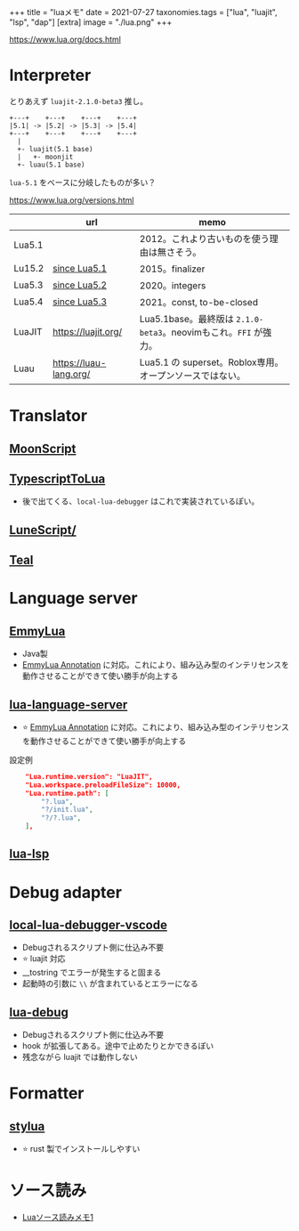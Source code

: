 +++
title = "luaメモ"
date = 2021-07-27
taxonomies.tags = ["lua", "luajit", "lsp", "dap"]
[extra]
image = "./lua.png"
+++

<https://www.lua.org/docs.html>

# Interpreter

とりあえず `luajit-2.1.0-beta3` 推し。

```
+---+    +---+    +---+    +---+
|5.1| -> |5.2| -> |5.3| -> |5.4|
+---+    +---+    +---+    +---+
  |
  +- luajit(5.1 base)
  |   +- moonjit
  +- luau(5.1 base)
```

`lua-5.1` をベースに分岐したものが多い？

<https://www.lua.org/versions.html>

|        | url                                                                | memo                                                             |
|--------|--------------------------------------------------------------------|------------------------------------------------------------------|
| Lua5.1 |                                                                    | 2012。これより古いものを使う理由は無さそう。                     |
| Lu15.2 | [since Lua5.1](https://www.lua.org/manual/5.2/readme.html#changes) | 2015。finalizer                                                  |
| Lua5.3 | [since Lua5.2](https://www.lua.org/manual/5.3/readme.html#changes) | 2020。integers                                                   |
| Lua5.4 | [since Lua5.3](https://www.lua.org/manual/5.4/readme.html#changes) | 2021。const, to-be-closed                                        |
| LuaJIT | <https://luajit.org/>                                              | Lua5.1base。最終版は `2.1.0-beta3`。neovimもこれ。`FFI` が強力。 |
| Luau   | <https://luau-lang.org/>                                           | Lua5.1 の superset。Roblox専用。オープンソースではない。         |

# Translator

## [MoonScript](https://moonscript.org/)
## [TypescriptToLua](https://typescripttolua.github.io/)

* 後で出てくる、`local-lua-debugger` はこれで実装されているぽい。

## [LuneScript/](https://ifritjp.github.io/documents/lunescript/)

## [Teal](https://github.com/teal-language/tl)

# Language server

## [EmmyLua](https://github.com/EmmyLua/EmmyLua-LanguageServer)

* Java製
* [EmmyLua Annotation](https://emmylua.github.io/annotation.html) に対応。これにより、組み込み型のインテリセンスを動作させることができて使い勝手が向上する

## [lua-language-server](https://github.com/sumneko/lua-language-server)

* ⭐ [EmmyLua Annotation](https://emmylua.github.io/annotation.html) に対応。これにより、組み込み型のインテリセンスを動作させることができて使い勝手が向上する

設定例

```json
    "Lua.runtime.version": "LuaJIT",
    "Lua.workspace.preloadFileSize": 10000,
    "Lua.runtime.path": [
        "?.lua",
        "?/init.lua",
        "?/?.lua",
    ],
```

## [lua-lsp](https://github.com/Alloyed/lua-lsp)

# Debug adapter


## [local-lua-debugger-vscode](https://github.com/tomblind/local-lua-debugger-vscode)

* Debugされるスクリプト側に仕込み不要
* ⭐ luajit 対応
* __tostring でエラーが発生すると固まる
* 起動時の引数に `\\` が含まれているとエラーになる

## [lua-debug](https://github.com/actboy168/lua-debug)

* Debugされるスクリプト側に仕込み不要
* hook が拡張してある。途中で止めたりとかできるぽい
* 残念ながら luajit では動作しない

# Formatter

## [stylua](https://github.com/johnnymorganz/stylua)

* ⭐ rust 製でインストールしやすい

# ソース読み

* [Luaソース読みメモ1](https://sites.google.com/site/aotokage52/home/lua/luasosu-dumimemo1)
